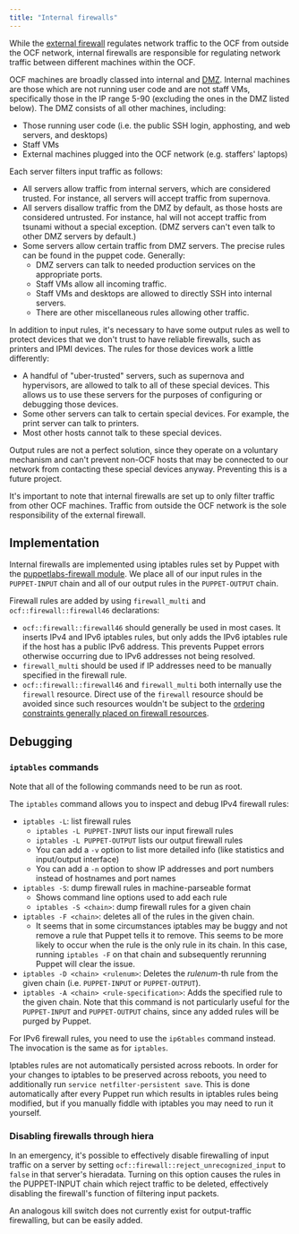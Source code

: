 ```yaml
---
title: "Internal firewalls"
---
```


While the [external firewall](/docs/staff/backend/firewall) regulates network
traffic to the OCF from outside the OCF network, internal firewalls are
responsible for regulating network traffic between different machines within the
OCF.

OCF machines are broadly classed into internal and [DMZ][dmz]. Internal machines
are those which are not running user code and are not staff VMs, specifically
those in the IP range 5-90 (excluding the ones in the DMZ listed below). The DMZ
consists of all other machines, including:

- Those running user code (i.e. the public SSH login, apphosting, and web
  servers, and desktops)
- Staff VMs
- External machines plugged into the OCF network (e.g. staffers' laptops)

Each server filters input traffic as follows:

- All servers allow traffic from internal servers, which are considered
  trusted. For instance, all servers will accept traffic from supernova.
- All servers disallow traffic from the DMZ by default, as those hosts are
  considered untrusted. For instance, hal will not accept traffic from tsunami
  without a special exception. (DMZ servers can't even talk to other DMZ
  servers by default.)
- Some servers allow certain traffic from DMZ servers. The precise rules can be
  found in the puppet code. Generally:
  - DMZ servers can talk to needed production services on the appropriate
    ports.
  - Staff VMs allow all incoming traffic.
  - Staff VMs and desktops are allowed to directly SSH into internal servers.
  - There are other miscellaneous rules allowing other traffic.

In addition to input rules, it's necessary to have some output rules as well to
protect devices that we don't trust to have reliable firewalls, such as printers
and IPMI devices. The rules for those devices work a little differently:

- A handful of "uber-trusted" servers, such as supernova and hypervisors, are
  allowed to talk to all of these special devices. This allows us to use these
  servers for the purposes of configuring or debugging those devices.
- Some other servers can talk to certain special devices. For example, the
  print server can talk to printers.
- Most other hosts cannot talk to these special devices.

Output rules are not a perfect solution, since they operate on a voluntary
mechanism and can't prevent non-OCF hosts that may be connected to our network
from contacting these special devices anyway. Preventing this is a future
project.

It's important to note that internal firewalls are set up to only filter traffic
from other OCF machines. Traffic from outside the OCF network is the sole
responsibility of the external firewall.

[dmz]: https://en.wikipedia.org/wiki/DMZ_(computing)

## Implementation

Internal firewalls are implemented using iptables rules set by Puppet with the
[puppetlabs-firewall module][puppetlabs-firewall]. We place all of our input
rules in the `PUPPET-INPUT` chain and all of our output rules in the
`PUPPET-OUTPUT` chain.

Firewall rules are added by using `firewall_multi` and
`ocf::firewall::firewall46` declarations:

- `ocf::firewall::firewall46` should generally be used in most cases. It
  inserts IPv4 and IPv6 iptables rules, but only adds the IPv6 iptables rule if
  the host has a public IPv6 address. This prevents Puppet errors otherwise
  occurring due to IPv6 addresses not being resolved.
- `firewall_multi` should be used if IP addresses need to be manually specified
  in the firewall rule.
- `ocf::firewall::firewall46` and `firewall_multi` both internally use the
  `firewall` resource. Direct use of the `firewall` resource should be avoided
  since such resources wouldn't be subject to the [ordering constraints
  generally placed on firewall resources][ordering].

[ordering]: https://github.com/ocf/puppet/blob/f3fdd5912a5dc5eafd9995412a9c5e85874dee31/manifests/site.pp#L50-L58
[puppetlabs-firewall]: https://forge.puppet.com/puppetlabs/firewall

## Debugging

### `iptables` commands

Note that all of the following commands need to be run as root.

The `iptables` command allows you to inspect and debug IPv4 firewall rules:

- `iptables -L`: list firewall rules
  - `iptables -L PUPPET-INPUT` lists our input firewall rules
  - `iptables -L PUPPET-OUTPUT` lists our output firewall rules
  - You can add a `-v` option to list more detailed info (like statistics and
    input/output interface)
  - You can add a `-n` option to show IP addresses and port numbers instead of
    hostnames and port names
- `iptables -S`: dump firewall rules in machine-parseable format
  - Shows command line options used to add each rule
  - `iptables -S <chain>`: dump firewall rules for a given chain
- `iptables -F <chain>`: deletes all of the rules in the given chain.
  - It seems that in some circumstances iptables may be buggy and not remove a
    rule that Puppet tells it to remove. This seems to be more likely to occur
    when the rule is the only rule in its chain. In this case, running
    `iptables -F` on that chain and subsequently rerunning Puppet will clear
    the issue.
- `iptables -D <chain> <rulenum>`: Deletes the _rulenum_-th rule from the given
  chain (i.e. `PUPPET-INPUT` or `PUPPET-OUTPUT`).
- `iptables -A <chain> <rule-specification>`: Adds the specified rule to the
  given chain. Note that this command is not particularly useful for the
  `PUPPET-INPUT` and `PUPPET-OUTPUT` chains, since any added rules will be
  purged by Puppet.

For IPv6 firewall rules, you need to use the `ip6tables` command instead. The
invocation is the same as for `iptables`.

Iptables rules are not automatically persisted across reboots. In order for your
changes to iptables to be preserved across reboots, you need to additionally
run `service netfilter-persistent save`. This is done automatically after
every Puppet run which results in iptables rules being modified, but if you
manually fiddle with iptables you may need to run it yourself.

### Disabling firewalls through hiera

In an emergency, it's possible to effectively disable firewalling of input
traffic on a server by setting `ocf::firewall::reject_unrecognized_input` to
`false` in that server's hieradata. Turning on this option causes the rules in
the PUPPET-INPUT chain which reject traffic to be deleted, effectively disabling
the firewall's function of filtering input packets.

An analogous kill switch does not currently exist for output-traffic
firewalling, but can be easily added.
